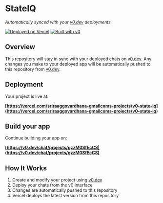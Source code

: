 # StateIQ

*Automatically synced with your [v0.dev](https://v0.dev) deployments*

[![Deployed on Vercel](https://img.shields.io/badge/Deployed%20on-Vercel-black?style=for-the-badge&logo=vercel)](https://vercel.com/sriraaggovardhana-gmailcoms-projects/v0-state-iq)
[![Built with v0](https://img.shields.io/badge/Built%20with-v0.dev-black?style=for-the-badge)](https://v0.dev/chat/projects/gzzM0SfEcCS)

## Overview

This repository will stay in sync with your deployed chats on [v0.dev](https://v0.dev).
Any changes you make to your deployed app will be automatically pushed to this repository from [v0.dev](https://v0.dev).

## Deployment

Your project is live at:

**[https://vercel.com/sriraaggovardhana-gmailcoms-projects/v0-state-iq](https://vercel.com/sriraaggovardhana-gmailcoms-projects/v0-state-iq)**

## Build your app

Continue building your app on:

**[https://v0.dev/chat/projects/gzzM0SfEcCS](https://v0.dev/chat/projects/gzzM0SfEcCS)**

## How It Works

1. Create and modify your project using [v0.dev](https://v0.dev)
2. Deploy your chats from the v0 interface
3. Changes are automatically pushed to this repository
4. Vercel deploys the latest version from this repository